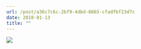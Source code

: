 ```yaml
---
url: /post/a36c7c6c-2bf9-4dbd-8665-cfadfbf23d7c
date: 2018-01-13
title: ""
---
```


<img class="img-fluid" img src="/d2efb65139.jpg"  />